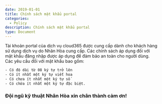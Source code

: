```yaml
---
date: 2019-01-01
title: Chính sách mật khẩu portal
categories:
  - Policy
description: Chính sách mật khẩu portal
type: Document
---
```

Tài khoản portal của dịch vụ cloud365 được cung cấp dành cho khách hàng sử dụng dịch vụ do Nhân Hòa cung cấp. Các chính sách áp dụng đối với mật khẩu đăng nhập được áp dụng để đảm bảo an toàn cho người dùng. Các yêu cầu đối với mật khẩu bao gồm:

```bash
- Có độ dài từ 08 ký tự trở lên
- Có ít nhất một ký tự viết hoa
- Có chưa ít nhất một ký tự số
- Có chứa ít nhất một ký tự đặc biệt.
```

### Đội ngũ kỹ thuật Nhân Hòa xin chân thành cảm ơn!